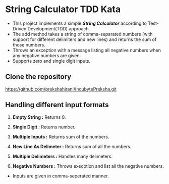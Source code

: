 # String Calculator TDD Kata

- This project implements a simple ***String Calculator*** according to Test-Driven Development(TDD) approach.
- The add method takes a string of comma-separated numbers (with support for different delimiters and new lines) and returns the sum of those numbers.
- Throws an exception with a message listing all negative numbers when any negative numbers are given.
- Supports zero and single digit inputs.

## Clone the repository
   
   https://github.com/prekshahirani/IncubytePreksha.git

## Handling different input formats

1. **Empty String :** Returns 0.

2. **Single Digit :** Returns number.

3. **Multiple Inputs :** Returns sum of the numbers.

4. **New Line As Delimeter :** Returns sum of all the numbers.

5. **Multiple Delimeters :** Handles many delimeters.

6. **Negative Numbers :** Throws execption and list all the negative numbers.

- Inputs are given in comma-seperated manner.
